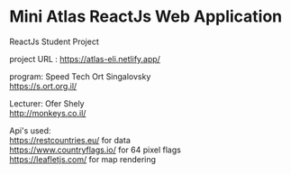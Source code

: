 # Mini Atlas ReactJs Web Application

ReactJs Student Project <br/>

project URL : https://atlas-eli.netlify.app/ <br/>

program: Speed Tech Ort Singalovsky <br/>
https://s.ort.org.il/ <br/>

Lecturer: Ofer Shely <br/>
http://monkeys.co.il/ <br/>

Api's used: <br/>
https://restcountries.eu/ for data <br/>
https://www.countryflags.io/ for 64 pixel flags <br/>
https://leafletjs.com/ for map rendering
